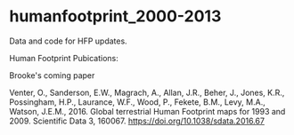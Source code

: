 # humanfootprint_2000-2013
Data and code for HFP updates.

Human Footprint Pubications:

Brooke's coming paper

Venter, O., Sanderson, E.W., Magrach, A., Allan, J.R., Beher, J., Jones, K.R., Possingham, H.P., Laurance, W.F., Wood, P., Fekete, B.M., Levy, M.A., Watson, J.E.M., 2016. Global terrestrial Human Footprint maps for 1993 and 2009. Scientific Data 3, 160067. https://doi.org/10.1038/sdata.2016.67
